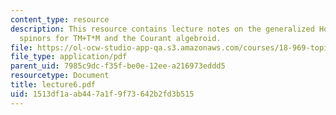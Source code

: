 ```yaml
---
content_type: resource
description: This resource contains lecture notes on the generalized Hodge star, and
  spinors for TM+T*M and the Courant algebroid.
file: https://ol-ocw-studio-app-qa.s3.amazonaws.com/courses/18-969-topics-in-geometry-dirac-geometry-fall-2006/1513df1aab447a1f9f73642b2fd3b515_lecture6.pdf
file_type: application/pdf
parent_uid: 7985c9dc-f35f-be0e-12ee-a216973eddd5
resourcetype: Document
title: lecture6.pdf
uid: 1513df1a-ab44-7a1f-9f73-642b2fd3b515
---
```

